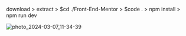 download > extract > $cd ./Front-End-Mentor > $code . > npm install > npm run dev

![photo_2024-03-07_11-34-39](https://github.com/LuckxSz/Front-End-Mentor/assets/135531180/41065a94-d548-4247-8852-90552579409f)
